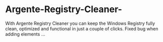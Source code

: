 # Argente-Registry-Cleaner-
With Argente Registry Cleaner you can keep the Windows Registry fully clean, optimized and functional in just a couple of clicks. Fixed bug when adding elements ...
